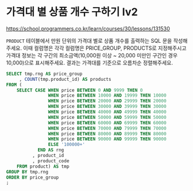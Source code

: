 # 가격대 별 상품 개수 구하기 lv2
https://school.programmers.co.kr/learn/courses/30/lessons/131530

`PRODUCT` 테이블에서 만원 단위의 가격대 별로 상품 개수를 출력하는 SQL 문을 작성해주세요. 이때 컬럼명은 각각 컬럼명은 PRICE_GROUP, PRODUCTS로 지정해주시고 가격대 정보는 각 구간의 최소금액(10,000원 이상 ~ 20,000 미만인 구간인 경우 10,000)으로 표시해주세요. 결과는 가격대를 기준으로 오름차순 정렬해주세요.

```sql
SELECT tmp.rng AS price_group
     , COUNT(tmp.product_id) AS products
FROM (
    SELECT CASE WHEN price BETWEEN 0 AND 9999 THEN 0
                WHEN price BETWEEN 10000 AND 19999 THEN 10000
                WHEN price BETWEEN 20000 AND 29999 THEN 20000
                WHEN price BETWEEN 30000 AND 39999 THEN 30000
                WHEN price BETWEEN 40000 AND 49999 THEN 40000
                WHEN price BETWEEN 50000 AND 59999 THEN 50000
                WHEN price BETWEEN 60000 AND 69999 THEN 60000
                WHEN price BETWEEN 70000 AND 79999 THEN 70000
                WHEN price BETWEEN 80000 AND 89999 THEN 80000
                WHEN price BETWEEN 90000 AND 99999 THEN 90000
                ELSE '100000+'
            END AS rng
          , product_id
          , product_code
    FROM product) AS tmp
GROUP BY tmp.rng
ORDER BY price_group
;
```
